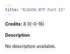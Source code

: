 ```yaml
---
title: "ELD456 BTP Part-II"
---
```

**Credits:** 8 (0-0-16)

#### Description
No description available.